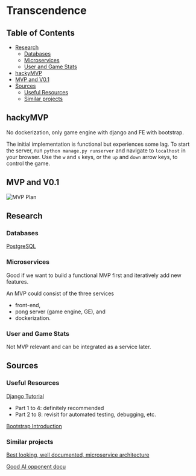 # Transcendence
## Table of Contents
- [Research](#research)
  - [Databases](#databases)
  - [Microservices](#microservices)
  - [User and Game Stats](#user-and-game-stats)
- [hackyMVP](#hackymvp)
- [MVP and V0.1](#mvp-and-v01)
- [Sources](#sources)
  - [Useful Resources](#useful-resources)
  - [Similar projects](#similar-projects)

## hackyMVP
No dockerization, only game engine with django and FE with bootstrap.

The initial implementation is functional but experiences some lag. To start the server, run `python manage.py runserver` and navigate to `localhost` in your browser. Use the `w` and `s` keys, or the `up` and `down` arrow keys, to control the game.

## MVP and V0.1
![MVP Plan](./images/mvp_plan.jpg)

## Research

### Databases
[PostgreSQL](https://www.youtube.com/watch?v=n2Fluyr3lbc)

### Microservices
Good if we want to build a functional MVP first and iteratively add new features.

An MVP could consist of the three services
- front-end,
- pong server (game engine, GE), and
- dockerization.

### User and Game Stats
Not MVP relevant and can be integrated as a service later.

## Sources

### Useful Resources

[Django Tutorial](https://docs.djangoproject.com/en/5.1/intro/tutorial01/)
- Part 1 to 4: definitely recommended
- Part 2 to 8: revisit for automated testing, debugging, etc.

[Bootstrap Introduction](https://getbootstrap.com/docs/5.3/getting-started/introduction/)

### Similar projects

[Best looking, well documented, microservice architecture](https://github.com/tdameros/42-transcendence)

[Good AI opponent docu](https://github.com/Linuswidmer/42_transcendence)

